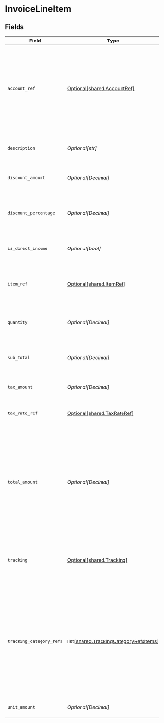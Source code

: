 # InvoiceLineItem


## Fields

| Field                                                                                                                                                                                           | Type                                                                                                                                                                                            | Required                                                                                                                                                                                        | Description                                                                                                                                                                                     |
| ----------------------------------------------------------------------------------------------------------------------------------------------------------------------------------------------- | ----------------------------------------------------------------------------------------------------------------------------------------------------------------------------------------------- | ----------------------------------------------------------------------------------------------------------------------------------------------------------------------------------------------- | ----------------------------------------------------------------------------------------------------------------------------------------------------------------------------------------------- |
| `account_ref`                                                                                                                                                                                   | [Optional[shared.AccountRef]](undefined/models/shared/accountref.md)                                                                                                                            | :heavy_minus_sign:                                                                                                                                                                              | Data types that reference an account, for example bill and invoice line items, use an accountRef that includes the ID and name of the linked account.                                           |
| `description`                                                                                                                                                                                   | *Optional[str]*                                                                                                                                                                                 | :heavy_minus_sign:                                                                                                                                                                              | Friendly name of the goods or services provided.                                                                                                                                                |
| `discount_amount`                                                                                                                                                                               | *Optional[Decimal]*                                                                                                                                                                             | :heavy_minus_sign:                                                                                                                                                                              | Numerical value of any discounts applied.                                                                                                                                                       |
| `discount_percentage`                                                                                                                                                                           | *Optional[Decimal]*                                                                                                                                                                             | :heavy_minus_sign:                                                                                                                                                                              | Percentage rate (from 0 to 100) of any discounts applied to the unit amount.                                                                                                                    |
| `is_direct_income`                                                                                                                                                                              | *Optional[bool]*                                                                                                                                                                                | :heavy_minus_sign:                                                                                                                                                                              | The invoice is a direct income if `True`.                                                                                                                                                       |
| `item_ref`                                                                                                                                                                                      | [Optional[shared.ItemRef]](undefined/models/shared/itemref.md)                                                                                                                                  | :heavy_minus_sign:                                                                                                                                                                              | Reference to the product, service type, or inventory item to which the direct cost is linked.                                                                                                   |
| `quantity`                                                                                                                                                                                      | *Optional[Decimal]*                                                                                                                                                                             | :heavy_check_mark:                                                                                                                                                                              | Number of units of goods or services provided.                                                                                                                                                  |
| `sub_total`                                                                                                                                                                                     | *Optional[Decimal]*                                                                                                                                                                             | :heavy_minus_sign:                                                                                                                                                                              | Amount of the line, inclusive of discounts but exclusive of tax.                                                                                                                                |
| `tax_amount`                                                                                                                                                                                    | *Optional[Decimal]*                                                                                                                                                                             | :heavy_minus_sign:                                                                                                                                                                              | Amount of tax for the line.                                                                                                                                                                     |
| `tax_rate_ref`                                                                                                                                                                                  | [Optional[shared.TaxRateRef]](undefined/models/shared/taxrateref.md)                                                                                                                            | :heavy_minus_sign:                                                                                                                                                                              | Reference to the tax rate to which the line item is linked.                                                                                                                                     |
| `total_amount`                                                                                                                                                                                  | *Optional[Decimal]*                                                                                                                                                                             | :heavy_minus_sign:                                                                                                                                                                              | Total amount of the line, including tax. When pushing invoices to Xero, the total amount is exclusive of tax to allow automatic calculations if a tax rate or tax amount is not specified.      |
| `tracking`                                                                                                                                                                                      | [Optional[shared.Tracking]](undefined/models/shared/tracking.md)                                                                                                                                | :heavy_minus_sign:                                                                                                                                                                              | Categories, and a project and customer, against which the item is tracked.                                                                                                                      |
| ~~`tracking_category_refs`~~                                                                                                                                                                    | list[[shared.TrackingCategoryRefsitems](undefined/models/shared/trackingcategoryrefsitems.md)]                                                                                                  | :heavy_minus_sign:                                                                                                                                                                              | : warning: ** DEPRECATED **: This will be removed in a future release, please migrate away from it as soon as possible.<br/><br/>Reference to the tracking categories to which the line item is linked. |
| `unit_amount`                                                                                                                                                                                   | *Optional[Decimal]*                                                                                                                                                                             | :heavy_check_mark:                                                                                                                                                                              | Price of each unit of goods or services.                                                                                                                                                        |